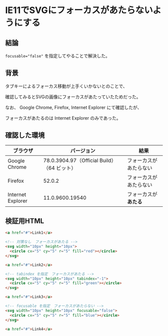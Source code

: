 # IE11でSVGにフォーカスがあたらないようにする

## 結論

`focusable="false"` を指定してやることで解決した。

## 背景

タブキーによるフォーカス移動が上手くいかないとのことで、

確認してみるとSVGの画像にフォーカスがあたっていたためだった。

なお、 Google Chrome, Firefox, Internet Explorer にて確認したが、

フォーカスがあたるのは Internet Explorer のみであった。

## 確認した環境

|ブラウザ         |バージョン                                  |結果                    |
|-----------------|--------------------------------------------|------------------------|
|Google Chrome    |78.0.3904.97（Official Build） （64 ビット）|フォーカスがあたらない  |
|Firefox          |52.0.2                                      |フォーカスがあたらない  |
|Internet Explorer|11.0.9600.19540                             |フォーカスが **あたる** |

## 検証用HTML

```html
<a href="#">Link1</a>

<!-- 対策なし　フォーカスがあたる -->
<svg width="10px" height="10px">
  <circle cx="5" cy="5" r="5" fill="red"></circle>
</svg>

<a href="#">Link2</a>

<!-- tabindex を指定　フォーカスがあたる -->
<svg width="10px" height="10px" tabindex="-1">
  <circle cx="5" cy="5" r="5" fill="green"></circle>
</svg>

<a href="#">Link3</a>

<!-- focusable を指定　フォーカスがあたらない -->
<svg width="10px" height="10px" focusable="false">
  <circle cx="5" cy="5" r="5" fill="blue"></circle>
</svg>

<a href="#">Link4</a>
```

